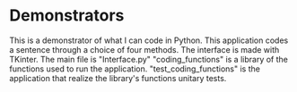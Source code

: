 # Demonstrators
This is a demonstrator of what I can code in Python. This application codes a sentence through a choice of four methods. 
The interface is made with TKinter.
The main file is "Interface.py"
"coding_functions" is a library of the functions used to run the application.
"test_coding_functions" is the application that realize the library's functions unitary tests.
